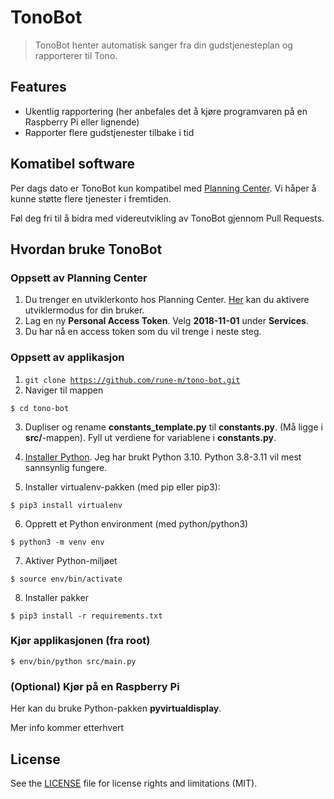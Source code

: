 # TonoBot

> TonoBot henter automatisk sanger fra din gudstjenesteplan og rapporterer til Tono.

## Features

- Ukentlig rapportering (her anbefales det å kjøre programvaren på en Raspberry Pi eller lignende)
- Rapporter flere gudstjenester tilbake i tid

## Komatibel software

Per dags dato er TonoBot kun kompatibel med [Planning Center](https://www.planningcenter.com/). Vi håper å kunne støtte flere tjenester i fremtiden.

Føl deg fri til å bidra med videreutvikling av TonoBot gjennom Pull Requests.

## Hvordan bruke TonoBot

### Oppsett av Planning Center

1. Du trenger en utviklerkonto hos Planning Center. [Her](https://api.planningcenteronline.com/oauth/applications) kan du aktivere utviklermodus for din bruker.
2. Lag en ny **Personal Access Token**. Velg **2018-11-01** under **Services**.
3. Du har nå en access token som du vil trenge i neste steg.

### Oppsett av applikasjon

1. <code>git clone https://github.com/rune-m/tono-bot.git</code>
2. Naviger til mappen

```
$ cd tono-bot
```

3. Dupliser og rename **constants_template.py** til **constants.py**. (Må ligge i **src/**-mappen). Fyll ut verdiene for variablene i **constants.py**.

4. [Installer Python](https://www.python.org/downloads/). Jeg har brukt Python 3.10. Python 3.8-3.11 vil mest sannsynlig fungere.
5. Installer virtualenv-pakken (med pip eller pip3):

```
$ pip3 install virtualenv
```

6. Opprett et Python environment (med python/python3)

```
$ python3 -m venv env
```

7. Aktiver Python-miljøet

```
$ source env/bin/activate
```

8. Installer pakker

```
$ pip3 install -r requirements.txt
```

### Kjør applikasjonen (fra root)

```
$ env/bin/python src/main.py
```

### (Optional) Kjør på en Raspberry Pi

Her kan du bruke Python-pakken **pyvirtualdisplay**.

Mer info kommer etterhvert

## License

See the [LICENSE](https://github.com/rune-m/tono-bot/blob/main/LICENSE) file for license rights and limitations (MIT).
